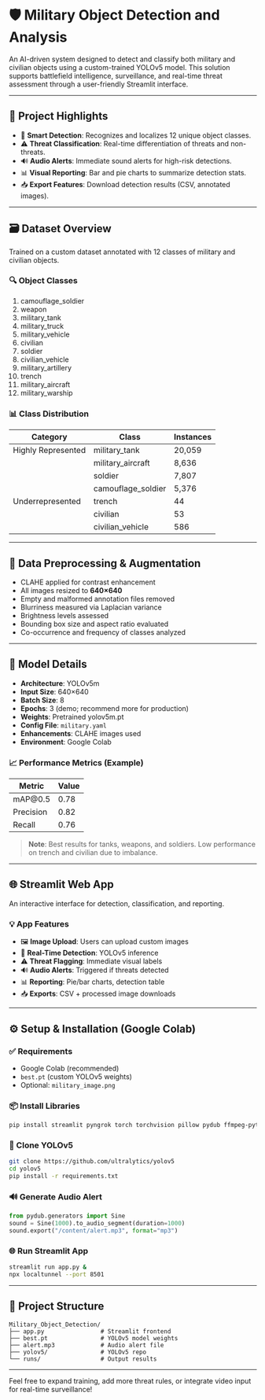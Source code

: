 # 🛡️ Military Object Detection and Analysis

An AI-driven system designed to detect and classify both military and civilian objects using a custom-trained YOLOv5 model. This solution supports battlefield intelligence, surveillance, and real-time threat assessment through a user-friendly Streamlit interface.

---

## 📌 Project Highlights

* 🎯 **Smart Detection**: Recognizes and localizes 12 unique object classes.
* ⚠️ **Threat Classification**: Real-time differentiation of threats and non-threats.
* 🔊 **Audio Alerts**: Immediate sound alerts for high-risk detections.
* 📊 **Visual Reporting**: Bar and pie charts to summarize detection stats.
* 📥 **Export Features**: Download detection results (CSV, annotated images).

---

## 🗃️ Dataset Overview

Trained on a custom dataset annotated with 12 classes of military and civilian objects.

### 🔍 Object Classes

1. camouflage\_soldier
2. weapon
3. military\_tank
4. military\_truck
5. military\_vehicle
6. civilian
7. soldier
8. civilian\_vehicle
9. military\_artillery
10. trench
11. military\_aircraft
12. military\_warship

### 📊 Class Distribution

| Category           | Class               | Instances |
| ------------------ | ------------------- | --------- |
| Highly Represented | military\_tank      | 20,059    |
|                    | military\_aircraft  | 8,636     |
|                    | soldier             | 7,807     |
|                    | camouflage\_soldier | 5,376     |
| Underrepresented   | trench              | 44        |
|                    | civilian            | 53        |
|                    | civilian\_vehicle   | 586       |

---

## 🧪 Data Preprocessing & Augmentation

* CLAHE applied for contrast enhancement
* All images resized to **640×640**
* Empty and malformed annotation files removed
* Blurriness measured via Laplacian variance
* Brightness levels assessed
* Bounding box size and aspect ratio evaluated
* Co-occurrence and frequency of classes analyzed

---

## 🧠 Model Details

* **Architecture**: YOLOv5m
* **Input Size**: 640×640
* **Batch Size**: 8
* **Epochs**: 3 (demo; recommend more for production)
* **Weights**: Pretrained yolov5m.pt
* **Config File**: `military.yaml`
* **Enhancements**: CLAHE images used
* **Environment**: Google Colab

### 📈 Performance Metrics (Example)

| Metric    | Value |
| --------- | ----- |
| mAP\@0.5  | 0.78  |
| Precision | 0.82  |
| Recall    | 0.76  |

> **Note**: Best results for tanks, weapons, and soldiers. Low performance on trench and civilian due to imbalance.

---

## 🌐 Streamlit Web App

An interactive interface for detection, classification, and reporting.

### 💡 App Features

* 🖼️ **Image Upload**: Users can upload custom images
* 🚀 **Real-Time Detection**: YOLOv5 inference
* ⚠️ **Threat Flagging**: Immediate visual labels
* 🔊 **Audio Alerts**: Triggered if threats detected
* 📊 **Reporting**: Pie/bar charts, detection table
* 📥 **Exports**: CSV + processed image downloads

---

## ⚙️ Setup & Installation (Google Colab)

### ✅ Requirements

* Google Colab (recommended)
* `best.pt` (custom YOLOv5 weights)
* Optional: `military_image.png`

### 📦 Install Libraries

```bash
pip install streamlit pyngrok torch torchvision pillow pydub ffmpeg-python
```

### 🧬 Clone YOLOv5

```bash
git clone https://github.com/ultralytics/yolov5
cd yolov5
pip install -r requirements.txt
```

### 🔊 Generate Audio Alert

```python
from pydub.generators import Sine
sound = Sine(1000).to_audio_segment(duration=1000)
sound.export("/content/alert.mp3", format="mp3")
```

### 🌐 Run Streamlit App

```bash
streamlit run app.py &
npx localtunnel --port 8501
```

---

## 📁 Project Structure

```
Military_Object_Detection/
├── app.py                # Streamlit frontend
├── best.pt               # YOLOv5 model weights
├── alert.mp3             # Audio alert file
├── yolov5/               # YOLOv5 repo
└── runs/                 # Output results
```

---

Feel free to expand training, add more threat rules, or integrate video input for real-time surveillance!
